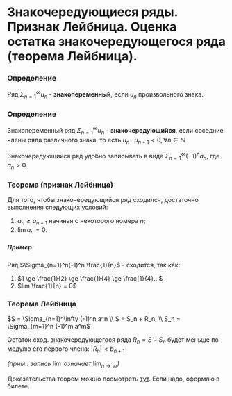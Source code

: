 # Знакочередующиеся ряды. Признак Лейбница. Оценка остатка знакочередующегося ряда (теорема Лейбница).

### Определение

Ряд $\Sigma_{n=1}^{\infty} u_n$ - **знакопеременный**, если $u_n$ произвольного знака. 

### Определение

Знакопеременный ряд $\Sigma_{n=1}^{\infty} u_n$ - **знакочередующийся**,
если соседние члены ряда различного знака, то есть 
$u_n \cdot u_{n+1} < 0, \forall n \in \mathbb{N}$

Знакочередующийся ряд удобно записывать в виде
$\Sigma_{n=1}^{\infty} (-1)^n a_n$, где $a_n > 0$.

### Теорема (признак Лейбница)

Для того, чтобы знакочередующийся ряд сходился, достаточно выполнения
следующих условий:

1. $a_n \ge a_{n+1}$ начиная с некоторого номера $n$;
2. $\lim a_n = 0$.

##### Пример:

Ряд $\Sigma_{n=1}^n(-1)^n \frac{1}{n}$ - сходится, так как:

1. $1 \ge \frac{1}{2} \ge \frac{1}{4} \ge \frac{1}{4}...$
2. $lim \frac{1}{n} = 0$

### Теорема Лейбница

$S = \Sigma_{n=1}^\infty (-1)^n a^n \\
S = S_n + R_n, \\
S_n = \Sigma_{m=1}^n (-1)^m a^m$

Остаток сход. знакочередующегося ряда $R_n = S - S_n$ будет меньше по модулю
его первого члена: $|R_n| < b_{n+1}$

*(прим.: запись* $\lim$ *означает* $\lim_{n \rightarrow \infty}$*)*

Доказательства теорем можно посмотреть 
[тут](https://ru.wikipedia.org/wiki/%D0%97%D0%BD%D0%B0%D0%BA%D0%BE%D1%87%D0%B5%D1%80%D0%B5%D0%B4%D1%83%D1%8E%D1%89%D0%B8%D0%B9%D1%81%D1%8F_%D1%80%D1%8F%D0%B4).
Если надо, оформлю в билете.
